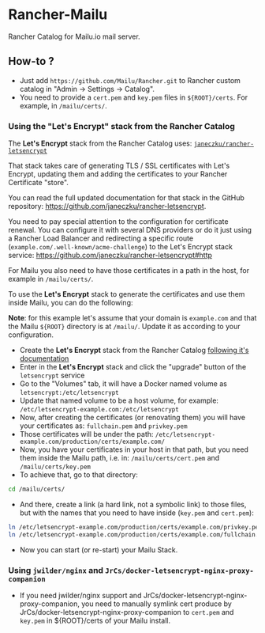 # Rancher-Mailu
Rancher Catalog for Mailu.io mail server.

## How-to ?
* Just add `https://github.com/Mailu/Rancher.git` to Rancher custom catalog in "Admin -> Settings -> Catalog".
* You need to provide a `cert.pem` and `key.pem` files in `${ROOT}/certs`. For example, in `/mailu/certs/`.


### Using the "Let's Encrypt" stack from the Rancher Catalog

The **Let's Encrypt** stack from the Rancher Catalog uses: [`janeczku/rancher-letsencrypt`](https://hub.docker.com/r/janeczku/rancher-letsencrypt/)

That stack takes care of generating TLS / SSL certificates with Let's Encrypt, updating them and adding the certificates to your Rancher Certificate "store".

You can read the full updated documentation for that stack in the GitHub repository: https://github.com/janeczku/rancher-letsencrypt.

You need to pay special attention to the configuration for certificate renewal. You can configure it with several DNS providers or do it just using a Rancher Load Balancer and redirecting a specific route (`example.com/.well-known/acme-challenge`) to the Let's Encrypt stack service: https://github.com/janeczku/rancher-letsencrypt#http

For Mailu you also need to have those certificates in a path in the host, for example in `/mailu/certs/`.

To use the **Let's Encrypt** stack to generate the certificates and use them inside Mailu, you can do the following:

**Note**: for this example let's assume that your domain is `example.com` and that the Mailu `${ROOT}` directory is at `/mailu/`. Update it as according to your configuration.

* Create the **Let's Encrypt** stack from the Rancher Catalog [following it's documentation](https://github.com/janeczku/rancher-letsencrypt)
* Enter in the **Let's Encrypt** stack and click the "upgrade" button of the `letsencrypt` service
* Go to the "Volumes" tab, it will have a Docker named volume as `letsencrypt:/etc/letsencrypt`
* Update that named volume to be a host volume, for example: `/etc/letsencrypt-example.com:/etc/letsencrypt`
* Now, after creating the certificates (or renovating them) you will have your certificates as: `fullchain.pem` and `privkey.pem`
* Those certificates will be under the path: `/etc/letsencrypt-example.com/production/certs/example.com/`
* Now, you have your certificates in your host in that path, but you need them inside the Mailu path, i.e. in: `/mailu/certs/cert.pem` and `/mailu/certs/key.pem`
* To achieve that, go to that directory:

```bash
cd /mailu/certs/
```

* And there, create a link (a hard link, not a symbolic link) to those files, but with the names that you need to have inside (`key.pem` and `cert.pem`):

```bash
ln /etc/letsencrypt-example.com/production/certs/example.com/privkey.pem key.pem
ln /etc/letsencrypt-example.com/production/certs/example.com/fullchain.pem cert.pem
```

* Now you can start (or re-start) your Mailu Stack.

### Using `jwilder/nginx` and `JrCs/docker-letsencrypt-nginx-proxy-companion`

* If you need jwilder/nginx support and JrCs/docker-letsencrypt-nginx-proxy-companion, you need to manually symlink cert produce by JrCs/docker-letsencrypt-nginx-proxy-companion to `cert.pem` and `key.pem` in ${ROOT}/certs of your Mailu install.
